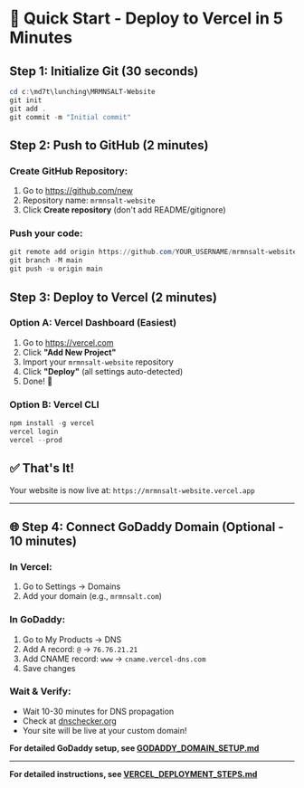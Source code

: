 # 🚀 Quick Start - Deploy to Vercel in 5 Minutes

## Step 1: Initialize Git (30 seconds)

```powershell
cd c:\md7t\lunching\MRMNSALT-Website
git init
git add .
git commit -m "Initial commit"
```

## Step 2: Push to GitHub (2 minutes)

### Create GitHub Repository:
1. Go to https://github.com/new
2. Repository name: `mrmnsalt-website`
3. Click **Create repository** (don't add README/gitignore)

### Push your code:
```powershell
git remote add origin https://github.com/YOUR_USERNAME/mrmnsalt-website.git
git branch -M main
git push -u origin main
```

## Step 3: Deploy to Vercel (2 minutes)

### Option A: Vercel Dashboard (Easiest)
1. Go to https://vercel.com
2. Click **"Add New Project"**
3. Import your `mrmnsalt-website` repository
4. Click **"Deploy"** (all settings auto-detected)
5. Done! 🎉

### Option B: Vercel CLI
```powershell
npm install -g vercel
vercel login
vercel --prod
```

## ✅ That's It!

Your website is now live at: `https://mrmnsalt-website.vercel.app`

---

## 🌐 Step 4: Connect GoDaddy Domain (Optional - 10 minutes)

### In Vercel:
1. Go to Settings → Domains
2. Add your domain (e.g., `mrmnsalt.com`)

### In GoDaddy:
1. Go to My Products → DNS
2. Add A record: `@` → `76.76.21.21`
3. Add CNAME record: `www` → `cname.vercel-dns.com`
4. Save changes

### Wait & Verify:
- Wait 10-30 minutes for DNS propagation
- Check at [dnschecker.org](https://dnschecker.org)
- Your site will be live at your custom domain!

**For detailed GoDaddy setup, see [GODADDY_DOMAIN_SETUP.md](./GODADDY_DOMAIN_SETUP.md)**

---

**For detailed instructions, see [VERCEL_DEPLOYMENT_STEPS.md](./VERCEL_DEPLOYMENT_STEPS.md)**
